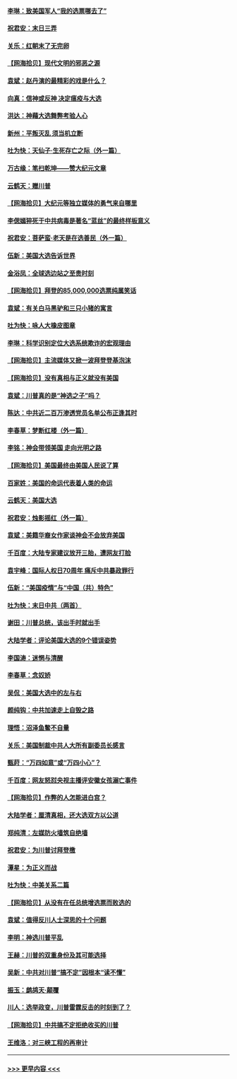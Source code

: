#### [李琳：致美国军人“我的选票哪去了”](../pages/nsc993/n12635351.md?t=12221102) 
#### [祝君安：末日三弄](../pages/nsc993/n12635324.md?t=12221102) 
#### [关乐：红朝末了无完卵](../pages/nsc993/n12635315.md?t=12221102) 
#### [【网海拾贝】现代文明的邪恶之源](../pages/nsc993/n12634425.md?t=12221102) 
#### [袁斌：赵丹演的最精彩的戏是什么？](../pages/nsc993/n12633316.md?t=12221102) 
#### [向真：信神或反神 决定瘟疫与大选](../pages/nsc993/n12632710.md?t=12221102) 
#### [洪达：神藉大选舞弊考验人心](../pages/nsc993/n12631962.md?t=12221102) 
#### [新州：平叛灭乱  须当机立断](../pages/nsc993/n12631946.md?t=12221102) 
#### [吐为快：天仙子‧生死存亡之际（外一篇）](../pages/nsc993/n12631927.md?t=12221102) 
#### [万古缘：笔扫乾坤——赞大纪元文章](../pages/nsc993/n12631922.md?t=12221102) 
#### [云鹤天：赠川普](../pages/nsc993/n12631823.md?t=12221102) 
#### [【网海拾贝】大纪元等独立媒体的勇气来自哪里](../pages/nsc993/n12629961.md?t=12221102) 
#### [李偲嫣猝死于中共病毒是著名“蓝丝”的最终样板意义](../pages/nsc993/n12628812.md?t=12221102) 
#### [祝君安：菩萨蛮·老天是在选善民（外一篇）](../pages/nsc993/n12628793.md?t=12221102) 
#### [伍新：美国大选告诉世界](../pages/nsc993/n12628768.md?t=12221102) 
#### [金浴凤：全球选边站之至贵时刻](../pages/nsc993/n12627318.md?t=12221102) 
#### [【网海拾贝】拜登的85,000,000选票纯属笑话](../pages/nsc993/n12626569.md?t=12221102) 
#### [袁斌：有关白马黑驴和三只小猪的寓言](../pages/nsc993/n12626198.md?t=12221102) 
#### [吐为快：咏人大橡皮图章](../pages/nsc993/n12624470.md?t=12221102) 
#### [李琳：科学识别定位大选系统欺诈的宏观理由](../pages/nsc993/n12624340.md?t=12221102) 
#### [【网海拾贝】主流媒体又掀一波拜登登基泡沫](../pages/nsc993/n12624000.md?t=12221102) 
#### [【网海拾贝】没有真相与正义就没有美国](../pages/nsc993/n12621885.md?t=12221102) 
#### [袁斌：川普真的是“神选之子”吗？](../pages/nsc993/n12621749.md?t=12221102) 
#### [陈达：中共近二百万渗透党员名单公布正逢其时](../pages/nsc993/n12620870.md?t=12221102) 
#### [李春草：梦断红楼（外一篇）](../pages/nsc993/n12619122.md?t=12221102) 
#### [李铭：神会带领美国 走向光明之路](../pages/nsc993/n12618584.md?t=12221102) 
#### [【网海拾贝】美国最终由美国人民说了算](../pages/nsc993/n12617255.md?t=12221102) 
#### [百家姓：美国的命运代表着人类的命运](../pages/nsc993/n12615838.md?t=12221102) 
#### [云鹤天：美国大选](../pages/nsc993/n12615994.md?t=12221102) 
#### [祝君安：烛影摇红（外一篇）](../pages/nsc993/n12615975.md?t=12221102) 
#### [袁斌：美籍华裔女作家谈神会不会放弃美国](../pages/nsc993/n12615263.md?t=12221102) 
#### [千百度：大陆专家建议放开三胎，遭网友打脸](../pages/nsc993/n12614456.md?t=12221102) 
#### [袁宇峰：国际人权日70周年 痛斥中共暴政罪行](../pages/nsc993/n12611965.md?t=12221102) 
#### [伍新：“美国疫情”与“中国（共）特色”](../pages/nsc993/n12611463.md?t=12221102) 
#### [吐为快：末日中共（两首）](../pages/nsc993/n12611461.md?t=12221102) 
#### [谢田：川普总统，该出手时就出手](../pages/nsc993/n12610905.md?t=12221102) 
#### [大陆学者：评论美国大选的9个错误姿势](../pages/nsc993/n12609586.md?t=12221102) 
#### [李国涛：迷惘与清醒](../pages/nsc993/n12607532.md?t=12221102) 
#### [李春草：念奴娇](../pages/nsc993/n12607083.md?t=12221102) 
#### [吴侃：美国大选中的左与右](../pages/nsc993/n12607054.md?t=12221102) 
#### [颜纯钩：中共加速走上自毁之路](../pages/nsc993/n12606473.md?t=12221102) 
#### [理悟：沼泽鱼鳖不自量](../pages/nsc993/n12606454.md?t=12221102) 
#### [关乐：美国制裁中共人大所有副委员长感言](../pages/nsc993/n12606442.md?t=12221102) 
#### [甄莳：“万四如意”或“万四小心”？](../pages/nsc993/n12606091.md?t=12221102) 
#### [千百度：网友怒怼央视主播评安徽女孩溺亡事件](../pages/nsc993/n12605370.md?t=12221102) 
#### [【网海拾贝】作弊的人怎能进白宫？](../pages/nsc993/n12603546.md?t=12221102) 
#### [大陆学者：厘清真相，还大选双方以公道](../pages/nsc993/n12603475.md?t=12221102) 
#### [郑纯清：左媒防火墙筑自绝墙](../pages/nsc993/n12602226.md?t=12221102) 
#### [祝君安：为川普讨拜登檄](../pages/nsc993/n12602199.md?t=12221102) 
#### [潭星：为正义而战](../pages/nsc993/n12600926.md?t=12221102) 
#### [吐为快：中美关系二篇](../pages/nsc993/n12600908.md?t=12221102) 
#### [【网海拾贝】从没有在任总统增选票而败选的](../pages/nsc993/n12600435.md?t=12221102) 
#### [袁斌：值得反川人士深思的十个问题](../pages/nsc993/n12600332.md?t=12221102) 
#### [李明：神选川普平乱](../pages/nsc993/n12599751.md?t=12221102) 
#### [王赫：川普的双重身份及其可能选择](../pages/nsc993/n12599723.md?t=12221102) 
#### [吴新：中共对川普“搞不定”因根本“读不懂”](../pages/nsc993/n12599502.md?t=12221102) 
#### [振玉：鹧鸪天‧颠覆](../pages/nsc993/n12599494.md?t=12221102) 
#### [川人：选举政变，川普雷霆反击的时刻到了？](../pages/nsc993/n12599291.md?t=12221102) 
#### [【网海拾贝】中共搞不定拒绝收买的川普](../pages/nsc993/n12598955.md?t=12221102) 
#### [王维洛：对三峡工程的再审计](../pages/nsc993/n12598436.md?t=12221102) 

----
#### [ >>> 更早内容 <<< ](../indexes/nsc993-earlier.md)
